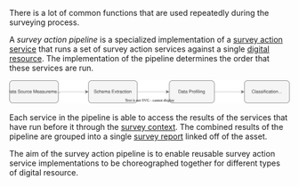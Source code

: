 <!-- SPDX-License-Identifier: CC-BY-4.0 -->
<!-- Copyright Contributors to the ODPi Egeria project. -->

There is a lot of common functions that are used repeatedly during the surveying process.

A *survey action pipeline* is a specialized implementation of a [survey action service](/concepts/survey-action-service) that runs a set of survey action services against a single [digital resource](/concepts/digital-resource).  The implementation of the pipeline determines the order that these services are run. 

![Survey action pipeline example](/frameworks/osf/survey-action-pipeline-example.svg)

Each service in the pipeline is able to access the results of the services that have run before it through the [survey context](/frameworks/osf/overview/#survey-context).  The combined results of the pipeline are grouped into a single [survey report](/concepts/survey-report) linked off of the asset.

The aim of the survey action pipeline is to enable reusable survey action service implementations to be choreographed together for different types of digital resource.

